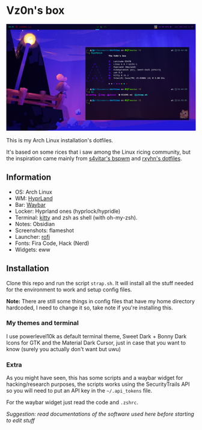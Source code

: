 # Vz0n's box

![Preview](img/preview.png)

This is my Arch Linux installation's dotfiles.

It's based on some rices that i saw among the Linux ricing community, but the inspiration came mainly from [s4vitar's bspwm](https://github.com/yorkox0/autoBspwm) and [rxyhn's dotfiles](https://github.com/rxyhn/yuki).

## Information

- OS: Arch Linux
- WM: [HyprLand](https://github.com/hyprwm/Hyprland)
- Bar: [Waybar](https://github.com/Alexays/Waybar)
- Locker: Hyprland ones (hyprlock/hypridle)
- Terminal: [kitty](https://github.com/kovidgoyal/kitty) and zsh as shell (with oh-my-zsh).
- Notes: Obsidian
- Screenshots: flameshot
- Launcher: [rofi](https://github.com/davatorium/rofi)
- Fonts: Fira Code, Hack (Nerd)
- Widgets: eww

## Installation

Clone this repo and run the script `strap.sh`. It will install all the stuff needed for the environment to work and setup config files.

**Note:** There are still some things in config files that have my home directory hardcoded, I need to change it so, take note if you're installing this.

### My themes and terminal

I use powerlevel10k as default terminal theme, Sweet Dark + Bonny Dark Icons for GTK and the Material Dark Cursor, just in case that you want to know (surely you actually don't want but uwu)

### Extra

As you might have seen, this has some scripts and a waybar widget for hacking/research purposes, the scripts works using the SecurityTrails API so you will need to put an API key in the `~/.api_tokens` file. 

For the waybar widget just read the code and `.zshrc`.

*Suggestion: read documentations of the software used here before starting to edit stuff*